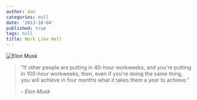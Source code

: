 ```yaml
---
author: dan
categories: null
date: '2013-10-04'
published: true
tags: null
title: Work Like Hell
---
```


![Elon Musk](/img/elon-musk.jpg)

> "If other people are putting in 40-hour workweeks, and you're
> putting in 100-hour workweeks, then, even if you're doing the same
> thing, you will achieve in four months what it takes them a year
> to achieve."
>
>  _- Elon Musk_

<!--more-->
